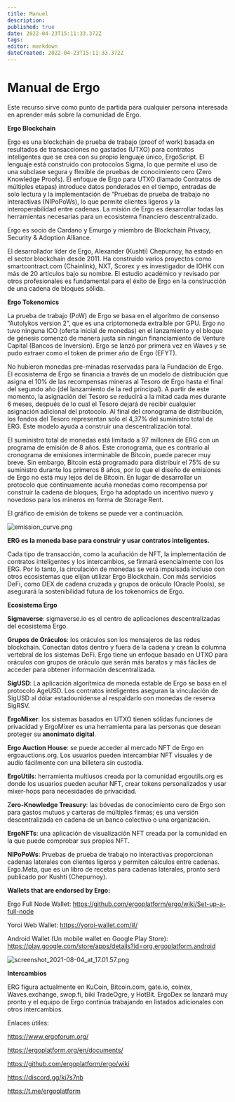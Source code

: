 ```yaml
---
title: Manuel
description: 
published: true
date: 2022-04-23T15:11:33.372Z
tags: 
editor: markdown
dateCreated: 2022-04-23T15:11:33.372Z
---
```


# Manual de Ergo
Este recurso sirve como punto de partida para cualquier persona interesada en aprender más sobre la comunidad de Ergo. 

**Ergo Blockchain**

Ergo es una blockchain de prueba de trabajo (proof of work) basada en resultados de transacciones no gastados (UTXO) para contratos inteligentes que se crea con su propio lenguaje único, ErgoScript. El lenguaje está construido con protocolos Sigma, lo que permite el uso de una subclase segura y flexible de pruebas de conocimiento cero (Zero Knowledge Proofs). El enfoque de Ergo para UTXO (llamado Contratos de múltiples etapas) introduce datos ponderados en el tiempo, entradas de solo lectura y la implementación de “Pruebas de prueba de trabajo no interactivas (NIPoPoWs), lo que permite clientes ligeros y la interoperabilidad entre cadenas. La misión de Ergo es desarrollar todas las herramientas necesarias para un ecosistema financiero descentralizado. 

Ergo es socio de Cardano y Emurgo y miembro de Blockchain Privacy, Security & Adoption Alliance.

El desarrollador líder de Ergo, Alexander (Kushti) Chepurnoy, ha estado en el sector blockchain desde 2011. Ha construido varios proyectos como smartcontract.com (Chainlink), NXT, Scorex y es investigador de IOHK con más de 20 artículos bajo su nombre. El estudio académico y revisado por otros profesionales es fundamental para el éxito de Ergo en la construcción de una cadena de bloques sólida.

**Ergo Tokenomics** 

La prueba de trabajo (PoW) de Ergo se basa en el algoritmo de consenso “Autolykos version 2”, que es una criptomoneda extraíble por GPU. Ergo no tuvo ninguna ICO (oferta inicial de monedas) en el lanzamiento y el bloque de génesis comenzó de manera justa sin ningún financiamiento de Venture Capital (Bancos de Inversion). Ergo se lanzó por primera vez en Waves y se pudo extraer como el token de primer año de Ergo (EFYT).

No hubieron monedas pre-minadas reservadas para la Fundación de Ergo. El ecosistema de Ergo se financia a través de un modelo de distribución que asigna el 10% de las recompensas mineras al Tesoro de Ergo hasta el final del segundo año (del lanzamiento de la red principal). A partir de este momento, la asignación del Tesoro se reducirá a la mitad cada mes durante 6 meses, después de lo cual el Tesoro dejará de recibir cualquier asignación adicional del protocolo. Al final del cronograma de distribución, los fondos del Tesoro representan solo el 4,37% del suministro total de ERG. Este modelo ayuda a construir una descentralización total.

El suministro total de monedas está limitado a 97 millones de ERG con un programa de emisión de 8 años. Este cronograma, que es contrario al cronograma de emisiones interminable de Bitcoin, puede parecer muy breve. Sin embargo, Bitcoin está programado para distribuir el 75% de su suministro durante los primeros 8 años, por lo que el diseño de emisiones de Ergo no está muy lejos del de Bitcoin. En lugar de desarrollar un protocolo que continuamente acuña monedas como recompensa por construir la cadena de bloques, Ergo ha adoptado un incentivo nuevo y novedoso para los mineros en forma de Storage Rent.

El gráfico de emisión de tokens se puede ver a continuación.

![emission_curve.png](/emission_curve.png)

**ERG es la moneda base para construir y usar contratos inteligentes.**

Cada tipo de transacción, como la acuñación de NFT, la implementación de contratos inteligentes y los intercambios, se firmará esencialmente con los ERG. Por lo tanto, la circulación de monedas se verá impulsada incluso con otros ecosistemas que elijan utilizar Ergo Blockchain. Con más servicios DeFi, como DEX de cadena cruzada y grupos de oráculo (Oracle Pools), se asegurará la sostenibilidad futura de los tokenomics de Ergo.


**Ecosistema Ergo**

**Sigmaverse**: sigmaverse.io es el centro de aplicaciones descentralizadas del ecosistema Ergo.

**Grupos de Oráculos**: los oráculos son los mensajeros de las redes blockchain. Conectan datos dentro y fuera de la cadena y crean la columna vertebral de los sistemas DeFi. Ergo tiene un enfoque basado en UTXO para oráculos con grupos de oráculo que serán más baratos y más fáciles de acceder para obtener información descentralizada.

**SigUSD**: La aplicación algorítmica de moneda estable de Ergo se basa en el protocolo AgeUSD. Los contratos inteligentes aseguran la vinculación de SigUSD al dólar estadounidense al respaldarlo con monedas de reserva SigRSV.

**ErgoMixer**: los sistemas basados en UTXO tienen sólidas funciones de privacidad y ErgoMixer es una herramienta para las personas que desean proteger su **anonimato digital**.

**Ergo Auction House**: se puede acceder al mercado NFT de Ergo en ergoauctions.org. Los usuarios pueden intercambiar NFT visuales y de audio fácilmente con una billetera sin custodia.

**ErgoUtils**: herramienta multiusos creada por la comunidad ergoutils.org es donde los usuarios pueden acuñar NFT, crear tokens personalizados y usar mixer-hops para necesidades de privacidad.

Z**ero-Knowledge Treasury**: las bóvedas de conocimiento cero de Ergo son para gastos mutuos y carteras de múltiples firmas; es una versión descentralizada en cadena de un banco colectivo o una organización.

**ErgoNFTs**: una aplicación de visualización NFT creada por la comunidad en la que puede comprobar sus propios NFT.

**NIPoPoWs**: Pruebas de prueba de trabajo no interactivas proporcionan cadenas laterales con clientes ligeros y permiten cálculos entre cadenas. Ergo.Meta, que es un libro de recetas para cadenas laterales, pronto será publicado por Kushti (Chepurnoy). 

**Wallets that are endorsed by Ergo:**

Ergo Full Node Wallet: https://github.com/ergoplatform/ergo/wiki/Set-up-a-full-node

Yoroi Web Wallet: https://yoroi-wallet.com/#/

Android Wallet (Un mobile wallet en Google Play Store): https://play.google.com/store/apps/details?id=org.ergoplatform.android

![screenshot_2021-08-04_at_17.01.57.png](/screenshot_2021-08-04_at_17.01.57.png)

**Intercambios**

ERG figura actualmente en KuCoin, Bitcoin.com, gate.io, coinex, Waves.exchange, swop.fi, biki TradeOgre, y HotBit. ErgoDex se lanzará muy pronto y el equipo de Ergo continúa trabajando en listados adicionales con otros intercambios.

Enlaces útiles:

https://www.ergoforum.org/

https://ergoplatform.org/en/documents/

https://github.com/ergoplatform/ergo/wiki

https://discord.gg/kj7s7nb

https://t.me/ergoplatform



